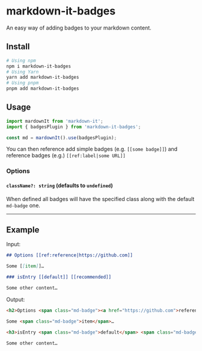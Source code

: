 # markdown-it-badges

An easy way of adding badges to your markdown content.

## Install

```bash
# Using npm
npm i markdown-it-badges
# Using Yarn
yarn add markdown-it-badges
# Using pnpm
pnpm add markdown-it-badges
```

## Usage

```ts
import mardownIt from 'markdown-it';
import { badgesPlugin } from 'markdown-it-badges';

const md = mardownIt().use(badgesPlugin);
```

You can then reference add simple badges (e.g. `[[some badge]]`) and reference badges (e.g.)
`[[ref:label|some URL]]`

### Options

#### `className?: string` (defaults to `undefined`)

When defined all badges will have the specified class along with the default `md-badge` one.

---

## Example

Input:

```md
## Options [[ref:reference|https://github.com]]

Some [[item]]…

### isEntry [[default]] [[recommended]]

Some other content…
```

Output:

```md
<h2>Options <span class="md-badge"><a href="https://github.com">reference</a></span></h2>

Some <span class="md-badge">item</span>…

<h3>isEntry <span class="md-badge">default</span> <span class="md-badge">recommended</span></h3>

Some other content…
```
